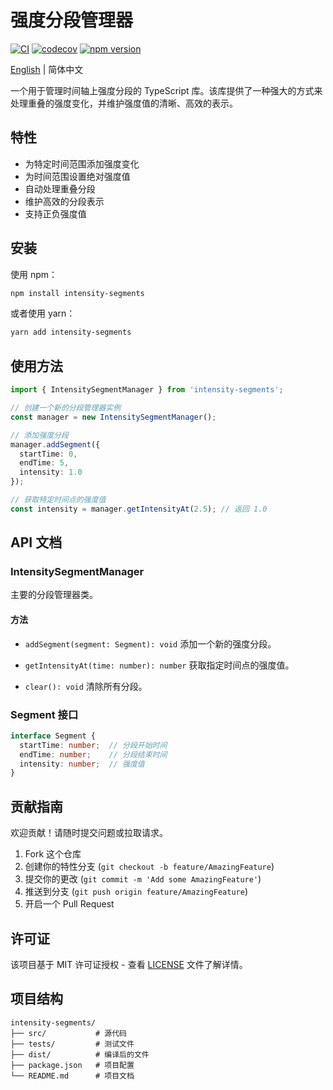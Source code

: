 # 强度分段管理器

[![CI](https://github.com/h1bomb/intensity-segments/actions/workflows/ci.yml/badge.svg)](https://github.com/h1bomb/intensity-segments/actions/workflows/ci.yml)
[![codecov](https://codecov.io/github/h1bomb/intensity-segments/graph/badge.svg?token=1DP6kKsrGG)](https://codecov.io/github/h1bomb/intensity-segments)
[![npm version](https://badge.fury.io/js/intensity-segments.svg)](https://badge.fury.io/js/intensity-segments)

[English](./README.md) | 简体中文

一个用于管理时间轴上强度分段的 TypeScript 库。该库提供了一种强大的方式来处理重叠的强度变化，并维护强度值的清晰、高效的表示。

## 特性

- 为特定时间范围添加强度变化
- 为时间范围设置绝对强度值
- 自动处理重叠分段
- 维护高效的分段表示
- 支持正负强度值

## 安装

使用 npm：

```bash
npm install intensity-segments
```

或者使用 yarn：

```bash
yarn add intensity-segments
```

## 使用方法

```typescript
import { IntensitySegmentManager } from 'intensity-segments';

// 创建一个新的分段管理器实例
const manager = new IntensitySegmentManager();

// 添加强度分段
manager.addSegment({
  startTime: 0,
  endTime: 5,
  intensity: 1.0
});

// 获取特定时间点的强度值
const intensity = manager.getIntensityAt(2.5); // 返回 1.0
```

## API 文档

### IntensitySegmentManager

主要的分段管理器类。

#### 方法

- `addSegment(segment: Segment): void`
  添加一个新的强度分段。

- `getIntensityAt(time: number): number`
  获取指定时间点的强度值。

- `clear(): void`
  清除所有分段。

### Segment 接口

```typescript
interface Segment {
  startTime: number;  // 分段开始时间
  endTime: number;    // 分段结束时间
  intensity: number;  // 强度值
}
```

## 贡献指南

欢迎贡献！请随时提交问题或拉取请求。

1. Fork 这个仓库
2. 创建你的特性分支 (`git checkout -b feature/AmazingFeature`)
3. 提交你的更改 (`git commit -m 'Add some AmazingFeature'`)
4. 推送到分支 (`git push origin feature/AmazingFeature`)
5. 开启一个 Pull Request

## 许可证

该项目基于 MIT 许可证授权 - 查看 [LICENSE](LICENSE) 文件了解详情。

## 项目结构

```
intensity-segments/
├── src/           # 源代码
├── tests/         # 测试文件
├── dist/          # 编译后的文件
├── package.json   # 项目配置
└── README.md      # 项目文档
```
